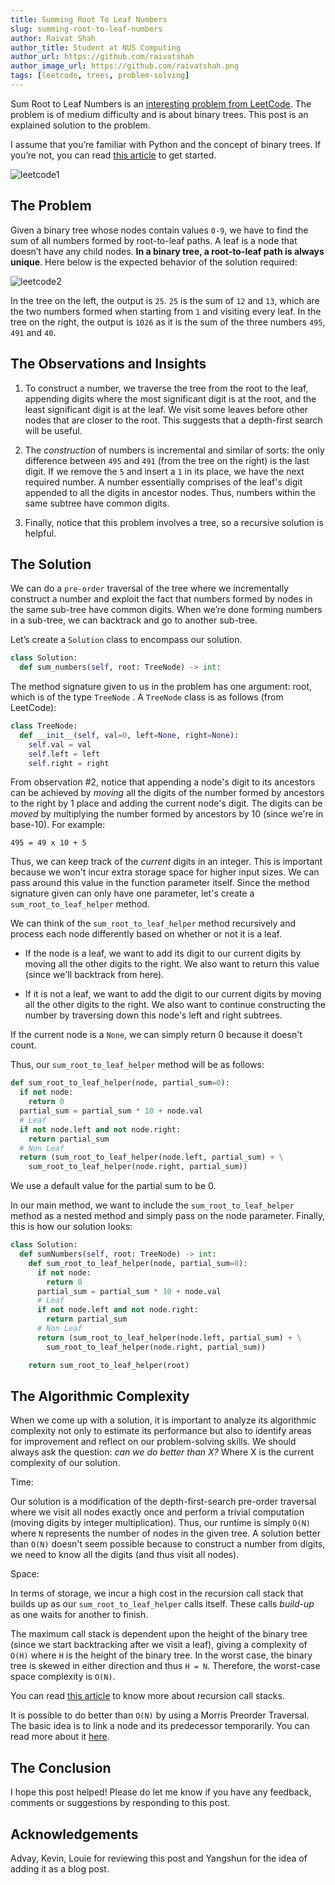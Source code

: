 ```yaml
---
title: Summing Root To Leaf Numbers
slug: summing-root-to-leaf-numbers
author: Raivat Shah
author_title: Student at NUS Computing
author_url: https://github.com/raivatshah
author_image_url: https://github.com/raivatshah.png
tags: [leetcode, trees, problem-solving]
---
```


Sum Root to Leaf Numbers is an [interesting problem from LeetCode](https://leetcode.com/problems/sum-root-to-leaf-numbers/). The problem is of medium difficulty and is about binary trees. This post is an explained solution to the problem.

I assume that you’re familiar with Python and the concept of binary trees. If you’re not, you can read [this article](https://www.tutorialspoint.com/python_data_structure/python_binary_tree.htm) to get started.

<!--truncate-->

![leetcode1](https://user-images.githubusercontent.com/29497717/82636662-b01b4b80-9c35-11ea-9ffa-e84b1e13c599.jpeg)

## The Problem

Given a binary tree whose nodes contain values `0-9`, we have to find the sum of all numbers formed by root-to-leaf paths. A leaf is a node that doesn’t have any child nodes. **In a binary tree, a root-to-leaf path is always unique**. Here below is the expected behavior of the solution required:

![leetcode2](https://user-images.githubusercontent.com/29497717/82636816-0be5d480-9c36-11ea-8b2d-78bb36c865ee.jpeg)

In the tree on the left, the output is `25`. `25` is the sum of `12` and `13`, which are the two numbers formed when starting from `1` and visiting every leaf. In the tree on the right, the output is `1026` as it is the sum of the three numbers `495`, `491` and `40`.

## The Observations and Insights

1. To construct a number, we traverse the tree from the root to the leaf, appending digits where the most significant digit is at the root, and the least significant digit is at the leaf. We visit some leaves before other nodes that are closer to the root. This suggests that a depth-first search will be useful.

2. The _construction_ of numbers is incremental and similar of sorts: the only difference between `495` and `491` (from the tree on the right) is the last digit. If we remove the `5` and insert a `1` in its place, we have the next required number. A number essentially comprises of the leaf's digit appended to all the digits in ancestor nodes. Thus, numbers within the same subtree have common digits.

3. Finally, notice that this problem involves a tree, so a recursive solution is helpful.

## The Solution

We can do a `pre-order` traversal of the tree where we incrementally construct a number and exploit the fact that numbers formed by nodes in the same sub-tree have common digits. When we’re done forming numbers in a sub-tree, we can backtrack and go to another sub-tree.

Let’s create a `Solution` class to encompass our solution.

```py
class Solution:
  def sum_numbers(self, root: TreeNode) -> int:
```

The method signature given to us in the problem has one argument: root, which is of the type `TreeNode` . A `TreeNode` class is as follows (from LeetCode):

```py
class TreeNode:
  def __init__(self, val=0, left=None, right=None):
    self.val = val
    self.left = left
    self.right = right
```

From observation #2, notice that appending a node's digit to its ancestors can be achieved by _moving_ all the digits of the number formed by ancestors to the right by 1 place and adding the current node's digit. The digits can be _moved_ by multiplying the number formed by ancestors by 10 (since we're in base-10). For example:

`495 = 49 x 10 + 5`

Thus, we can keep track of the _current_ digits in an integer. This is important because we won't incur extra storage space for higher input sizes. We can pass around this value in the function parameter itself. Since the method signature given can only have one parameter, let's create a `sum_root_to_leaf_helper` method.

We can think of the `sum_root_to_leaf_helper` method recursively and process each node differently based on whether or not it is a leaf.

- If the node is a leaf, we want to add its digit to our current digits by moving all the other digits to the right. We also want to return this value (since we'll backtrack from here).

- If it is not a leaf, we want to add the digit to our current digits by moving all the other digits to the right. We also want to continue constructing the number by traversing down this node's left and right subtrees.

If the current node is a `None`, we can simply return 0 because it doesn't count.

Thus, our `sum_root_to_leaf_helper` method will be as follows:

```py
def sum_root_to_leaf_helper(node, partial_sum=0):
  if not node:
    return 0
  partial_sum = partial_sum * 10 + node.val
  # Leaf
  if not node.left and not node.right:
    return partial_sum
  # Non Leaf
  return (sum_root_to_leaf_helper(node.left, partial_sum) + \
    sum_root_to_leaf_helper(node.right, partial_sum))
```

We use a default value for the partial sum to be 0.

In our main method, we want to include the `sum_root_to_leaf_helper` method as a nested method and simply pass on the node parameter. Finally, this is how our solution looks:

```py
class Solution:
  def sumNumbers(self, root: TreeNode) -> int:
    def sum_root_to_leaf_helper(node, partial_sum=0):
      if not node:
        return 0
      partial_sum = partial_sum * 10 + node.val
      # Leaf
      if not node.left and not node.right:
        return partial_sum
      # Non Leaf
      return (sum_root_to_leaf_helper(node.left, partial_sum) + \
        sum_root_to_leaf_helper(node.right, partial_sum))

    return sum_root_to_leaf_helper(root)
```

## The Algorithmic Complexity

When we come up with a solution, it is important to analyze its algorithmic complexity not only to estimate its performance but also to identify areas for improvement and reflect on our problem-solving skills. We should always ask the question: _can we do better than X?_ Where X is the current complexity of our solution.

Time:

Our solution is a modification of the depth-first-search pre-order traversal where we visit all nodes exactly once and perform a trivial computation (moving digits by integer multiplication). Thus, our runtime is simply `O(N)` where `N` represents the number of nodes in the given tree. A solution better than `O(N)` doesn't seem possible because to construct a number from digits, we need to know all the digits (and thus visit all nodes).

Space:

In terms of storage, we incur a high cost in the recursion call stack that builds up as our `sum_root_to_leaf_helper` calls itself. These calls _build-up_ as one waits for another to finish.

The maximum call stack is dependent upon the height of the binary tree (since we start backtracking after we visit a leaf), giving a complexity of `O(H)` where `H` is the height of the binary tree. In the worst case, the binary tree is skewed in either direction and thus `H = N`. Therefore, the worst-case space complexity is `O(N)`.

You can read [this article](https://www.freecodecamp.org/news/how-recursion-works-explained-with-flowcharts-and-a-video-de61f40cb7f9/) to know more about recursion call stacks.

It is possible to do better than `O(N)` by using a Morris Preorder Traversal. The basic idea is to link a node and its predecessor temporarily. You can read more about it [here](https://www.sciencedirect.com/science/article/abs/pii/0020019079900681).

## The Conclusion

I hope this post helped! Please do let me know if you have any feedback, comments or suggestions by responding to this post.

## Acknowledgements

Advay, Kevin, Louie for reviewing this post and Yangshun for the idea of adding it as a blog post.
